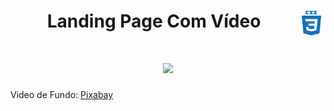 <h1 align="center">Landing Page Com Vídeo<img align="right" height="40" width="45" src="https://github.com/devicons/devicon/blob/master/icons/css3/css3-plain-wordmark.svg"></h1>

<h1 align="center">
  <img src="./gif/landing-video.gif">
</h1>

Video de Fundo: [Pixabay](https://pixabay.com/pt/videos/tr%C3%A1fego-noite-luzes-fundo-bokeh-7711/)
